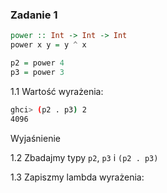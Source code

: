 ### Zadanie 1

```hs
power :: Int -> Int -> Int
power x y = y ^ x

p2 = power 4
p3 = power 3
```

1.1 Wartość wyrażenia:

```bash
ghci> (p2 . p3) 2
4096
```

Wyjaśnienie

1.2 Zbadajmy typy `p2`, `p3` i `(p2 . p3)`

1.3 Zapiszmy lambda wyrażenia:

